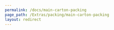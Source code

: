 ```yaml
---
permalink: /docs/main-carton-packing
page_path: /Extras/packing/main-carton-packing
layout: redirect
---
```

